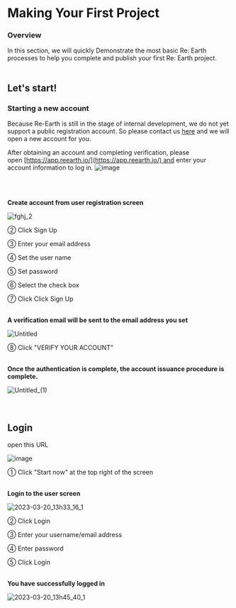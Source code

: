 # Making Your First Project

### Overview

In this section, we will quickly Demonstrate the most basic Re: Earth processes to help you complete and publish your first Re: Earth project.
<br>
<br>


## Let's start!

### Starting a new account

Because Re-Earth is still in the stage of internal development, we do not yet support a public registration account. So please contact us [here](https://docs.google.com/forms/d/e/1FAIpQLSftlA7HKfSsCHND14jERCLh3YzDETj0tU2rPVHM8McQfPHt-g/viewform) and we will open a new account for you.

After obtaining an account and completing verification, please open [https://app.reearth.io/](https://app.reearth.io/) and enter your account information to log in.
![image](https://github.com/CS-eukarya/User-Manual-English-/assets/154571156/563c3e52-0f37-430a-937d-89f4081ae709)

<br>
<br>


**Create account from user registration screen**

![fghj_2](https://github.com/CS-eukarya/User-Manual-English-/assets/154571156/13873129-c678-414b-9211-d89775f51f79)

② Click Sign Up

③ Enter your email address

④ Set the user name

⑤ Set password

⑥ Select the check box

⑦ Click Click Sign Up
<br>
<br>

**A verification email will be sent to the email address you set**

![Untitled](https://github.com/CS-eukarya/User-Manual-English-/assets/154571156/667db627-32b0-466a-99c0-1e0a1a11fd1e)

⑧ Click "VERIFY YOUR ACCOUNT”
<br>
<br>

**Once the authentication is complete, the account issuance procedure is complete.**

![Untitled_(1)](https://github.com/CS-eukarya/User-Manual-English-/assets/154571156/e75bc1b0-289f-445c-91fb-4fef31d5b51b)
<br>
<br>
<br>

## Login

open this URL

![image](https://github.com/CS-eukarya/User-Manual-English-/assets/154571156/c01a63a1-2c4a-413d-8157-8d3d852bfa56)


① Click "Start now" at the top right of the screen
<br>
<br>

**Login to the user screen**

![2023-03-20_13h33_16_1](https://github.com/CS-eukarya/User-Manual-English-/assets/154571156/158041bd-ae94-4b4c-9b36-9722939bbae8)

② Click Login

③ Enter your username/email address

④ Enter password

⑤ Click Login
<br>
<br>

**You have successfully logged in**

![2023-03-20_13h45_40_1](https://github.com/CS-eukarya/User-Manual-English-/assets/154571156/550b24e9-6487-429d-a08f-fad01f454231)

